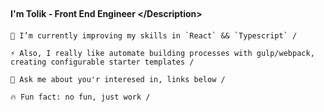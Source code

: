 ## <Title> Hi there 👋</Title>
#### <Description>I'm Tolik - Front End Engineer \</Description>

#### <List>

    🌱 I’m currently improving my skills in `React` && `Typescript` /
    
    ⚡ Also, I really like automate building processes with gulp/webpack, creating configurable starter templates /
    
    💬 Ask me about you'r interesed in, links below /
    
    🔥 Fun fact: no fun, just work /
#### </List>
